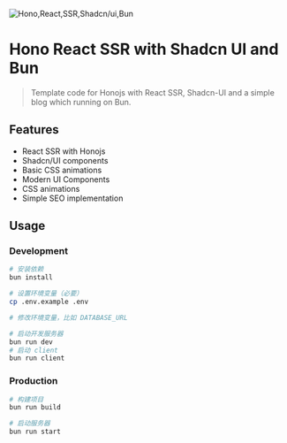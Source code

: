 ![Hono,React,SSR,Shadcn/ui,Bun](https://cdn.dotcopilot.ai/images/admin-c25fca60-b075-4884-896b-f3ba5ac94744-1744827668519.webp)

# Hono React SSR with Shadcn UI and Bun

> Template code for Honojs with React SSR, Shadcn-UI and a simple blog which running on Bun.

## Features

* React SSR with Honojs
* Shadcn/UI components
* Basic CSS animations
* Modern UI Components
* CSS animations
* Simple SEO implementation

## Usage

### Development

```bash
# 安装依赖
bun install

# 设置环境变量（必要）
cp .env.example .env

# 修改环境变量，比如 DATABASE_URL

# 启动开发服务器
bun run dev
# 启动 client
bun run client
```

### Production

```bash
# 构建项目
bun run build

# 启动服务器
bun run start
```